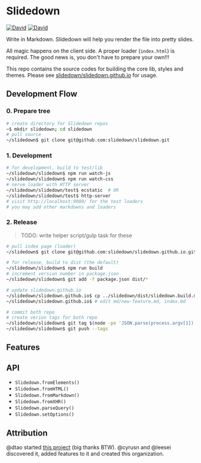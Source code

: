 # Slidedown

[![David](https://img.shields.io/david/slidedown/slidedown.svg?style=flat-square)](https://david-dm.org/slidedown/slidedown#info=dependencies)
[![David](https://img.shields.io/david/dev/slidedown/slidedown.svg?style=flat-square)](https://david-dm.org/slidedown/slidedown#info=devDependencies)

Write in Markdown. Slidedown will help you render the file into pretty slides.

All magic happens on the client side. A proper loader (`index.html`) is required.
The good news is, you don't have to prepare your own!!!

This repo contains the source codes for building the core lib, styles and themes.
Please see [slidedown/slidedown.github.io](https://github.com/slidedown/slidedown.github.io) for usage.

## Development Flow

### 0. Prepare tree

```sh
# create directory for Slidedown repos
~$ mkdir slidedown; cd slidedown
# pull source
~/slidedown$ git clone git@github.com:slidedown/slidedown.git
```

### 1. Development

```sh
# for development, build to test/lib
~/slidedown/slidedown$ npm run watch-js
~/slidedown/slidedown$ npm run watch-css
# serve loader with HTTP server
~/slidedown/slidedown/test$ ecstatic  # OR
~/slidedown/slidedown/test$ http-server
# visit http://localhost:9000/ for the test loaders
# you may add other markdowns and loaders
```

### 2. Release

> TODO: write helper script/gulp task for these

```sh
# pull index page (loader)
~/slidedown$ git clone git@github.com:slidedown/slidedown.github.io.git

# for release, build to dist (the default)
~/slidedown/slidedown$ npm run build
# increment version number in package.json
~/slidedown/slidedown$ git add -f package.json dist/*

# update slidedown.github.io
~/slidedown/slidedown.github.io$ cp ../slidedown/dist/slidedown.build.min* ./lib/
~/slidedown/slidedown.github.io$ # edit md/new-feature.md, index.md

# commit both repo
# create verion tags for both repo
~/slidedown/slidedown$ git tag $(node -pe 'JSON.parse(process.argv[1]).version' "$(cat package.json)")
~/slidedown/slidedown$ git push --tags
```

## Features

## API

* `Slidedown.fromElements()`
* `Slidedown.fromHTML()`
* `Slidedown.fromMarkdown()`
* `Slidedown.fromXHR()`
* `Slidedown.parseQuery()`
* `Slidedown.setOptions()`

## Attribution

@dtao started [this project](https://github.com/dtao/slidedown) (big thanks BTW).
@cyrusn and @leesei discovered it, added features to it and created this organization.
